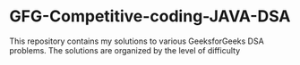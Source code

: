 # GFG-Competitive-coding-JAVA-DSA
This repository contains my solutions to various GeeksforGeeks DSA problems. The solutions are organized by the level of difficulty 
